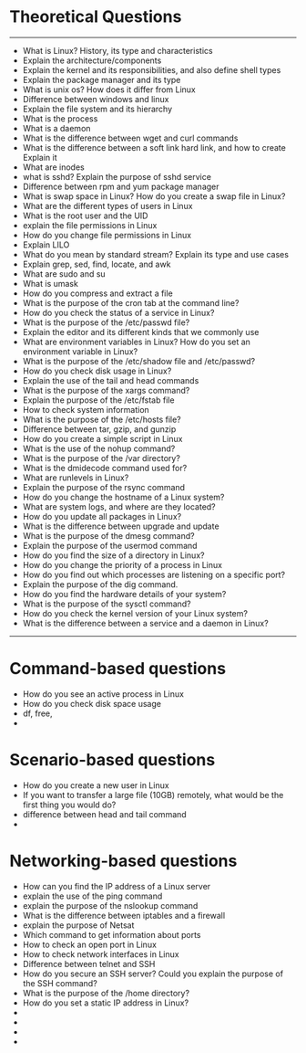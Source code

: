 # Theoretical Questions
--- 

- What is Linux? History, its type and characteristics 
- Explain the architecture/components
- Explain the kernel and its responsibilities, and also define shell types
- Explain the package manager and its type
- What is unix os? How does it differ from Linux 
- Difference between windows and linux
- Explain the file system and its hierarchy
- What is the process
- What is a daemon
- What is the difference between wget and curl commands
- What is the difference between a soft link hard link, and how to create Explain it
- What are inodes
- what is sshd? Explain the purpose of sshd service
- Difference between rpm and yum package manager
- What is swap space in Linux? How do you create a swap file in Linux?
- What are the different types of users in Linux
- What is the root user and the UID
- explain the file permissions in Linux
- How do you change file permissions in Linux
- Explain LILO
- What do you mean by standard stream? Explain its type and use cases
- Explain grep, sed, find, locate, and awk
- What are sudo and su
- What is umask
- How do you compress and extract a file
- What is the purpose of the cron tab at the command line?
- How do you check the status of a service in Linux?
- What is the purpose of the /etc/passwd file?
- Explain the editor and its different kinds that we commonly use
- What are environment variables in Linux? How do you set an environment variable in Linux?
- What is the purpose of the /etc/shadow file and /etc/passwd?
- How do you check disk usage in Linux?
- Explain the use of the tail and head commands
- What is the purpose of the xargs command?
- Explain the purpose of the /etc/fstab file
- How to check system information
- What is the purpose of the /etc/hosts file?
- Difference between tar, gzip, and gunzip
- How do you create a simple script in Linux
- What is the use of the nohup command?
- What is the purpose of the /var directory?
- What is the dmidecode command used for?
- What are runlevels in Linux?
- Explain the purpose of the rsync command
- How do you change the hostname of a Linux system?
- What are system logs, and where are they located?
- How do you update all packages in Linux?
- What is the difference between upgrade and update
- What is the purpose of the dmesg command?
- Explain the purpose of the usermod command
- How do you find the size of a directory in Linux?
- How do you change the priority of a process in
Linux
- How do you find out which processes are listening
on a specific port?
- Explain the purpose of the dig command.
- How do you find the hardware details of your
system?
- What is the purpose of the sysctl command?
- How do you check the kernel version of your Linux
system?
- What is the difference between a service and a
daemon in Linux?



  
---

# Command-based questions
- How do you see an active process in Linux
- How do you check disk space usage
- df, free,
-



# Scenario-based questions
- How do you create a new user in Linux
- If you want to transfer a large file (10GB) remotely, what would be the first thing you would do?
- difference between head and tail command
- 






# Networking-based questions
- How can you find the IP address of a Linux server
- explain the use of the ping command
- explain the purpose of the nslookup command
- What is the difference between iptables and a firewall
- explain the purpose of Netsat
- Which command to get information about ports
- How to check an open port in Linux
- How to check network interfaces in Linux
- Difference between telnet and SSH
- How do you secure an SSH server? Could you explain the purpose of the SSH command?
- What is the purpose of the /home directory?
- How do you set a static IP address in Linux?
- 
- 
- 
- 


